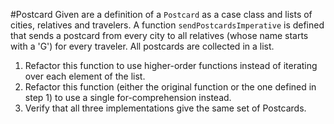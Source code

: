 #Postcard
Given are a definition of a `Postcard` as a case class and lists of cities, relatives and travelers. A function `sendPostcardsImperative` is defined that sends a postcard from every city to all relatives (whose name starts with a 'G') for every traveler. All postcards are collected in a list.
1. Refactor this function to use higher-order functions instead of iterating over each element of the list.
2. Refactor this function (either the original function or the one defined in step 1) to use a single for-comprehension instead.
3. Verify that all three implementations give the same set of Postcards.
